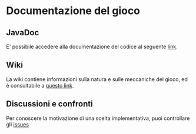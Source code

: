 # Documentazione del gioco

## JavaDoc

E' possibile accedere alla documentazione del codice al seguente [link](https://fs00.github.io/rpg-game-4inc/).

## Wiki

La wiki contiene informazioni sulla natura e sulle meccaniche del gioco, ed è consultabile a [questo link](https://github.com/Fs00/rpg-game-4inc/wiki).

## Discussioni e confronti

Per conoscere la motivazione di una scelta implementativa, puoi controllare gli [issues](https://github.com/Fs00/rpg-game-4inc/issues?&q=)
